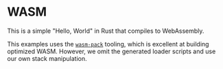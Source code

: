 # WASM

This is a simple "Hello, World" in Rust that compiles to WebAssembly.

This examples uses the [`wasm-pack`](https://rustwasm.github.io/wasm-pack/) tooling, which is excellent at building optimized WASM. However, we omit the generated loader scripts and use our own stack manipulation. 
